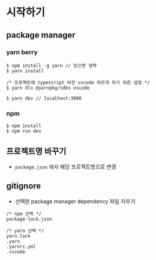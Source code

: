 # 시작하기

## package manager

### yarn berry

```
$ npm install -g yarn // 있으면 생략
$ yarn install

/* 프로젝트에 typescript 버전 vscode 따르게 하기 위한 설정 */
$ yarn dlx @yarnpkg/sdks vscode

$ yarn dev // localhost:3000
```

### npm

```
$ npm install
$ npm run dev
```

## 프로젝트명 바꾸기

-   `package.json` 에서 해당 프로젝트명으로 변경

## gitignore

-   선택한 package manager dependency 파일 지우기

```
/* npm 선택 */
package-lock.json

/* yarn 선택 */
yarn.lock
.yarn
.yarnrc.yml
.vscode
```
